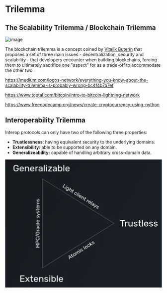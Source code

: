 #  Trilemma

## The Scalability Trilemma / Blockchain Trilemma

![image](../../media/Bitcoin-Cryptocurrency-Web3-image1.jpg)

The blockchain trilemma is a concept coined by [Vitalik Buterin](https://coinmarketcap.com/alexandria/glossary/vitalik-buterin) that proposes a set of three main issues - decentralization, security and scalability - that developers encounter when building blockchains, forcing them to ultimately sacrifice one "aspect" for as a trade-off to accommodate the other two

<https://medium.com/logos-network/everything-you-know-about-the-scalability-trilemma-is-probably-wrong-bc4f4b7a7ef>

<https://www.toptal.com/bitcoin/intro-to-bitcoin-lightning-network>

<https://www.freecodecamp.org/news/create-cryptocurrency-using-python>

## Interoperability Trilemma

Interop protocols can only have two of the following three properties:

- **Trustlessness**: having equivalent security to the underlying domains.
- **Extensibility:** able to be supported on any domain.
- **Generalizeability:** capable of handling arbitrary cross-domain data.

![interoperability-trilemma](../media/Screenshot%202023-08-24%20at%2011.52.42%20AM.jpg)
